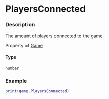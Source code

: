 # PlayersConnected
### Description
The amount of players connected to the game.

Property of [Game](/classes/Game/)

#### Type
`number`

### Example
```lua
print(game.PlayersConnected)
```
